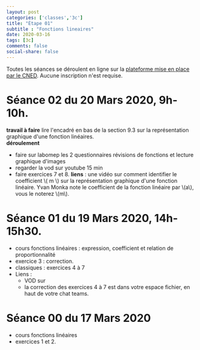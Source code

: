 ```yaml
---
layout: post 
categories: ['classes','3c']
title: "Étape 01"
subtitle : "Fonctions lineaires"
date: 2020-03-16
tags: [3c]
comments: false
social-share: false
---
```

Toutes les séances se déroulent en ligne sur la [plateforme mise en place par le CNED](https://eu.bbcollab.com/guest/7ff0892b6f4f418cbdc29ce8a8ea46cb). Aucune inscription n'est requise.

# Séance 02 du 20 Mars 2020, 9h-10h.
**travail à faire** lire l'encadré en bas de la section 9.3 sur la représentation graphique d'une fonction linéaires.  
**déroulement**
- faire sur labomep les 2 questionnaires révisions de fonctions et lecture graphique d'images
- regarder la vod sur youtube 15 min [<i class="fab fa-youtube"></i>](https://youtu.be/gt12o86Cd50)
- faire exercices 7 et 8.
**liens** : une vidéo [<i class="fab fa-youtube"></i>](https://youtu.be/bgySp9gT8kA) sur comment identifier le coefficient \\( m \\) sur la représentation graphique d'une fonction linéaire. Yvan Monka note le coefficient de la fonction linéaire par \\(a\\), vous le noterez \\(m\\).

# Séance 01 du 19 Mars 2020, 14h-15h30.
- cours fonctions linéaires : expression, coefficient et relation de proportionnalité
- exercice 3 : correction.
- classiques : exercices 4 à 7
- Liens :
	- VOD sur [<i class="fab fa-youtube"></i>](https://youtu.be/6PvnM90zwhw)
	- la correction des exercices 4 à 7 est dans votre espace fichier, en haut de votre chat teams.

# Séance 00 du 17 Mars 2020
- cours fonctions linéaires
- exercices 1 et 2.